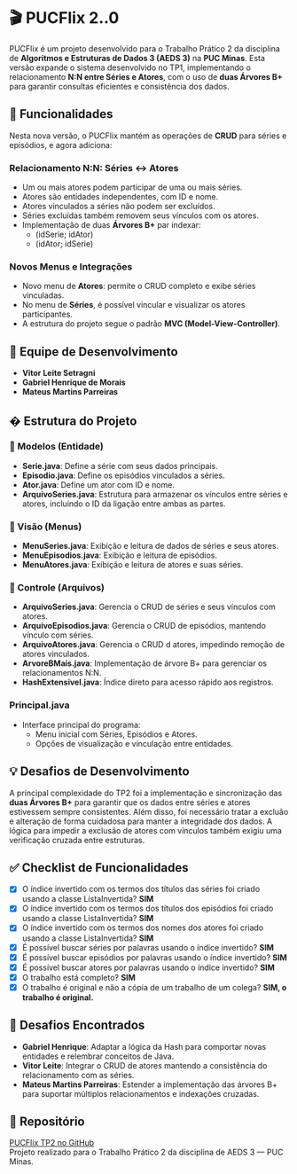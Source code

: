 # 🎬 PUCFlix 2..0

PUCFlix é um projeto desenvolvido para o Trabalho Prático 2 da disciplina de **Algoritmos e Estruturas de Dados 3 (AEDS 3)** na **PUC Minas**. Esta versão expande o sistema desenvolvido no TP1, implementando o relacionamento **N:N entre Séries e Atores**, com o uso de **duas Árvores B+** para garantir consultas eficientes e consistência dos dados.

## 🚀 Funcionalidades

Nesta nova versão, o PUCFlix mantém as operações de **CRUD** para séries e episódios, e agora adiciona:

### Relacionamento N:N: Séries ↔ Atores
- Um ou mais atores podem participar de uma ou mais séries.
- Atores são entidades independentes, com ID e nome.
- Atores vinculados a séries não podem ser excluídos.
- Séries excluídas também removem seus vínculos com os atores.
- Implementação de duas **Árvores B+** par indexar:
  - (idSerie; idAtor)
  - (idAtor; idSerie)

### Novos Menus e Integrações
- Novo menu de **Atores**: permite o CRUD completo e exibe séries vinculadas.
- No menu de **Séries**, é possível vincular e visualizar os atores participantes.
- A estrutura do projeto segue o padrão **MVC (Model-View-Controller)**.

## 👥 Equipe de Desenvolvimento
- **Vitor Leite Setragni**
- **Gabriel Henrique de Morais**
- **Mateus Martins Parreiras**

## � Estrutura do Projeto

### 📁 Modelos (Entidade)
- **Serie.java**: Define a série com seus dados principais.
- **Episodio.java**: Define os episódios vinculados a séries.
- **Ator.java**: Define um ator com ID e nome.
- **ArquivoSeries.java**: Estrutura para armazenar os vínculos entre séries e atores, incluindo o ID da ligação entre ambas as partes.

### 📁 Visão (Menus)
- **MenuSeries.java**: Exibição e leitura de dados de séries e seus atores.
- **MenuEpisodios.java**: Exibição e leitura de episódios.
- **MenuAtores.java**: Exibição e leitura de atores e suas séries.

### 📁 Controle (Arquivos)
- **ArquivoSeries.java**: Gerencia o CRUD de séries e seus vínculos com atores.
- **ArquivoEpisodios.java**: Gerencia o CRUD de episódios, mantendo vínculo com séries.
- **ArquivoAtores.java**: Gerencia o CRUD d atores, impedindo remoção de atores vinculados.
- **ArvoreBMais.java**: Implementação de árvore B+ para gerenciar os relacionamentos N:N.
- **HashExtensivel.java**: Índice direto para acesso rápido aos registros.

### Principal.java
- Interface principal do programa:
  - Menu inicial com Séries, Episódios e Atores.
  - Opções de visualização e vinculação entre entidades.

## 💡 Desafios de Desenvolvimento

A principal complexidade do TP2 foi a implementação e sincronização das **duas Árvores B+** para garantir que os dados entre séries e atores estivessem sempre consistentes. Além disso, foi necessário tratar a excluão e alteração de forma cuidadosa para manter a integridade dos dados. A lógica para impedir a exclusão de atores com vínculos também exigiu uma verificação cruzada entre estruturas.

## ✅ Checklist de Funcionalidades
- [x] O índice invertido com os termos dos títulos das séries foi criado usando a classe ListaInvertida? **SIM**
- [x] O índice invertido com os termos dos títulos dos episódios foi criado usando a classe ListaInvertida? **SIM**
- [x] O índice invertido com os termos dos nomes dos atores foi criado usando a classe ListaInvertida? **SIM**
- [x] É possível buscar séries por palavras usando o índice invertido? **SIM**
- [x] É possível buscar episódios por palavras usando o índice invertido? **SIM**
- [x] É possível buscar atores por palavras usando o índice invertido? **SIM**
- [x] O trabalho está completo? **SIM**
- [x] O trabalho é original e não a cópia de um trabalho de um colega? **SIM, o trabalho é original.**

## 📝 Desafios Encontrados
- **Gabriel Henrique**: Adaptar a lógica da Hash para comportar novas entidades e relembrar conceitos de Java.
- **Vitor Leite**: Integrar o CRUD de atores mantendo a consistência do relacionamento com as séries.
- **Mateus Martins Parreiras**: Estender a implementação das árvores B+ para suportar múltiplos relacionamentos e indexações cruzadas.

## 📂 Repositório
[PUCFlix TP2 no GitHub](https://github.com/GabrielDev0001/aeds3TP_2)  
Projeto realizado para o Trabalho Prático 2 da disciplina de AEDS 3 — PUC Minas.
